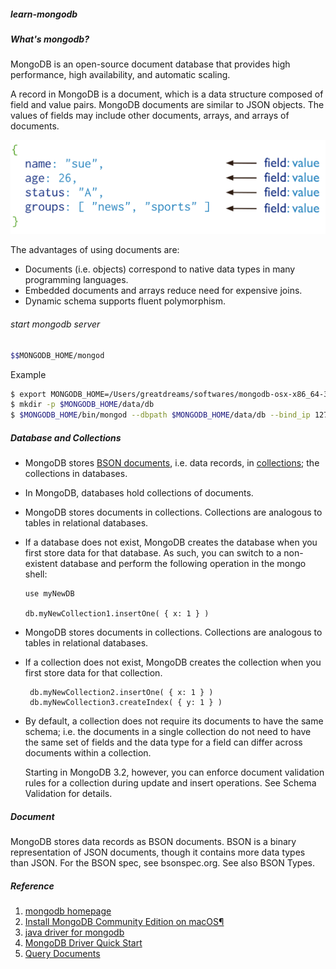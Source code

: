 ##### learn-mongodb
##### What's mongodb?

MongoDB is an open-source document database that
provides high performance, high availability, and
automatic scaling.

A record in MongoDB is a document, which is a data structure 
composed of field and value pairs. MongoDB documents are
 similar to JSON objects. The values of fields may include
  other documents, arrays, and arrays of documents.
  
![](img/1.svg)

The advantages of using documents are:

* Documents (i.e. objects) correspond to native data types in many programming languages.
* Embedded documents and arrays reduce need for expensive joins.
* Dynamic schema supports fluent polymorphism.

###### start mongodb server
```bash
$$MONGODB_HOME/mongod
```
Example

```bash
$ export MONGODB_HOME=/Users/greatdreams/softwares/mongodb-osx-x86_64-3.6.3
$ mkdir -p $MONGODB_HOME/data/db
$ $MONGODB_HOME/bin/mongod --dbpath $MONGODB_HOME/data/db --bind_ip 127.0.0.1 --port 27017
```

##### Database and Collections
* MongoDB stores [BSON documents](https://docs.mongodb.com/manual/core/document/#bson-document-format),
 i.e. data records, in [collections](https://docs.mongodb.com/manual/reference/glossary/#term-collection); 
 the collections in databases.
*  In MongoDB, databases hold collections of documents.
*  MongoDB stores documents in collections. Collections are analogous to tables in relational databases.
* If a database does not exist, MongoDB creates the database when you first store data for that database. As such, 
  you can switch to a non-existent database and perform the following operation in the mongo shell:
  
  ```$xslt
  use myNewDB
  
  db.myNewCollection1.insertOne( { x: 1 } )
  ```
* MongoDB stores documents in collections. Collections are analogous to tables in relational databases.  
* If a collection does not exist, MongoDB creates the collection when you first store data for that collection.

  ```$xslt
   db.myNewCollection2.insertOne( { x: 1 } )
   db.myNewCollection3.createIndex( { y: 1 } )
  ```
* By default, a collection does not require its documents to have the same schema; i.e. the documents in a single collection do not need to have the same set of fields and the data type for a field can differ across documents within a collection.
  
  Starting in MongoDB 3.2, however, you can enforce document validation rules for a collection during update and insert operations. See Schema Validation for details. 
  
##### Document

 MongoDB stores data records as BSON documents. BSON is a binary representation of JSON documents, though it contains more data types than JSON. For the BSON spec, 
 see bsonspec.org. See also BSON Types.
  
  
##### Reference
1. [mongodb homepage](https://www.mongodb.com/)
2. [Install MongoDB Community Edition on macOS¶](https://docs.mongodb.com/manual/tutorial/install-mongodb-on-os-x/)
2. [java driver for mongodb](https://mongodb.github.io/mongo-java-driver/)
3. [MongoDB Driver Quick Start](http://mongodb.github.io/mongo-java-driver/3.6/driver/getting-started/quick-start/)
4. [Query Documents](https://docs.mongodb.com/manual/tutorial/query-documents/)